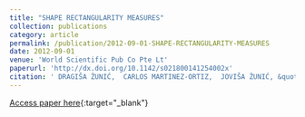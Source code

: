 ```yaml
---
title: "SHAPE RECTANGULARITY MEASURES"
collection: publications
category: article
permalink: /publication/2012-09-01-SHAPE-RECTANGULARITY-MEASURES
date: 2012-09-01
venue: 'World Scientific Pub Co Pte Lt'
paperurl: 'http://dx.doi.org/10.1142/s021800141254002x'
citation: ' DRAGIŠA ŽUNIĆ,  CARLOS MARTINEZ-ORTIZ,  JOVIŠA ŽUNIĆ, &quot;SHAPE RECTANGULARITY MEASURES.&quot; World Scientific Pub Co Pte Lt, 2012.'
---
```

[Access paper here](http://dx.doi.org/10.1142/s021800141254002x){:target="_blank"}
